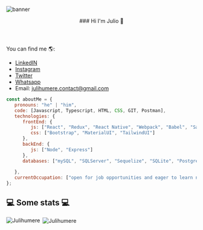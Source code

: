 
![banner](https://user-images.githubusercontent.com/92033293/160144431-b8956841-82f9-419f-9b08-61824da01dc9.png)
<header>### Hi I'm Julio 👋</header>

You can find me 🌎:
- [LinkedIN](https://www.linkedin.com/in/juli-humere/)
- [Instagram](https://www.instagram.com/juli_humere/)
- [Twitter](https://twitter.com/JuliHumere)
- [Whatsapp](https://api.whatsapp.com/send/?phone=%2B5493456267235&text&app_absent=0)
- Email: julihumere.contact@gmail.com

```javascript
const aboutMe = {
   pronouns: "he" | "him",
   code: [Javascript, Typescript, HTML, CSS, GIT, Postman],
   technologies: {
      frontEnd: {
         js: ["React", "Redux", "React Native", "Webpack", "Babel", "Sass"],
         css: ["Bootstrap", "MaterialUI", "TailwindUI"]
      },
      backEnd: {
         js: ["Node", "Express"]
      },
      databases: ["mySQL", "SQLServer", "Sequelize", "SQLite", "PostgreSQL"],
      
   },
   currentOccupation: ["open for job opportunities and eager to learn new technologies"],
};
```
<h2>💻 Some stats 💻</h2>
<p display="flex"><img align="left" src="https://github-readme-stats.vercel.app/api/top-langs?username=Julihumere&show_icons=true&locale=en&layout=compact" alt="Julihumere" /></p>

<p>&nbsp;<img align="center" src="https://github-readme-stats.vercel.app/api?username=Julihumere&show_icons=true&locale=en" alt="Julihumere" /></p>

